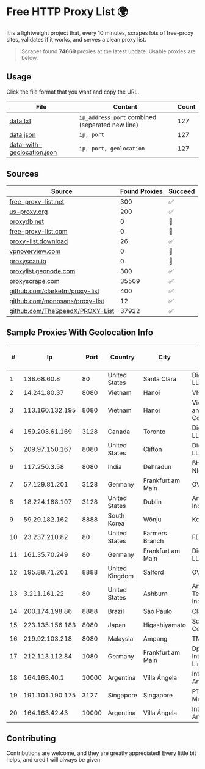 
# Free HTTP Proxy List 🌍

It is a lightweight project that, every 10 minutes, scrapes lots of free-proxy sites, validates if it works, and serves a clean proxy list.


> Scraper found **74669** proxies at the latest update. Usable proxies are below.

## Usage

Click the file format that you want and copy the URL.


|File|Content|Count|
|----|-------|-----|
|[data.txt](https://raw.githubusercontent.com/themiralay/Proxy-List-World/master/data.txt)|`ip_address:port` combined (seperated new line)|127|
|[data.json](https://raw.githubusercontent.com/themiralay/Proxy-List-World/master/data.json)|`ip, port`|127|
|[data-with-geolocation.json](https://raw.githubusercontent.com/themiralay/Proxy-List-World/master/data-with-geolocation.json)|`ip, port, geolocation`|127|

## Sources

|Source|Found Proxies|Succeed|
|------|-------------|-------|
|[free-proxy-list.net](https://free-proxy-list.net)|300|✅|
|[us-proxy.org](https://www.us-proxy.org)|200|✅|
|[proxydb.net](http://proxydb.net)|0|🚫|
|[free-proxy-list.com](https://free-proxy-list.com/?page=&port=&type%5B%5D=http&type%5B%5D=https&up_time=0&search=Search)|0|🚫|
|[proxy-list.download](https://www.proxy-list.download/HTTP)|26|✅|
|[vpnoverview.com](https://vpnoverview.com/privacy/anonymous-browsing/free-proxy-servers)|0|🚫|
|[proxyscan.io](https://www.proxyscan.io)|0|🚫|
|[proxylist.geonode.com](https://proxylist.geonode.com/api/proxy-list?limit=300&page=1&sort_by=lastChecked&sort_type=desc&protocols=http,https)|300|✅|
|[proxyscrape.com](https://api.proxyscrape.com/v2/?request=displayproxies&protocol=http&timeout=10000&country=all&ssl=all&anonymity=all)|35509|✅|
|[github.com/clarketm/proxy-list](https://raw.githubusercontent.com/clarketm/proxy-list/master/proxy-list-raw.txt)|400|✅|
|[github.com/monosans/proxy-list](https://raw.githubusercontent.com/monosans/proxy-list/main/proxies/http.txt)|12|✅|
|[github.com/TheSpeedX/PROXY-List](https://raw.githubusercontent.com/TheSpeedX/PROXY-List/master/http.txt)|37922|✅|


## Sample Proxies With Geolocation Info

|#|Ip|Port|Country|City|Internet Service Provider|
|-|--|----|-------|----|-------------------------|
|1|138.68.60.8|80|United States|Santa Clara|DigitalOcean, LLC|
|2|14.241.80.37|8080|Vietnam|Hanoi|VNPT|
|3|113.160.132.195|8080|Vietnam|Hanoi|VietNam Post and Telecom Corporation|
|4|159.203.61.169|3128|Canada|Toronto|DigitalOcean, LLC|
|5|209.97.150.167|8080|United States|Clifton|DigitalOcean, LLC|
|6|117.250.3.58|8080|India|Dehradun|Bharat Sanchar Nigam Ltd|
|7|57.129.81.201|3128|Germany|Frankfurt am Main|OVH SAS|
|8|18.224.188.107|3128|United States|Dublin|Amazon.com, Inc.|
|9|59.29.182.162|8888|South Korea|Wŏnju|Korea Telecom|
|10|23.237.210.82|80|United States|Farmers Branch|FDCservers.net|
|11|161.35.70.249|80|Germany|Frankfurt am Main|DigitalOcean, LLC|
|12|195.88.71.201|8888|United Kingdom|Salford|OVH SAS|
|13|3.211.161.22|80|United States|Ashburn|Amazon Technologies Inc.|
|14|200.174.198.86|8888|Brazil|São Paulo|Claro S.A|
|15|223.135.156.183|8080|Japan|Higashiyamato|So-net Corporation|
|16|219.92.103.218|8080|Malaysia|Ampang|TMnet|
|17|212.113.112.84|1080|Germany|Frankfurt am Main|DpkgSoft International Limited|
|18|164.163.40.1|10000|Argentina|Villa Ángela|Interret Villa Angela SRL|
|19|191.101.190.175|3127|Singapore|Singapore|PT Perwira Media Solusi|
|20|164.163.42.43|10000|Argentina|Villa Ángela|Interret Villa Angela SRL|



## Contributing

Contributions are welcome, and they are greatly appreciated! Every
little bit helps, and credit will always be given.

